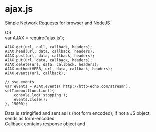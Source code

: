 ajax.js
=======

Simple Network Requests for browser and NodeJS

<script src='ajax.js'></script>    
OR    
var AJAX = require('ajax.js');    

````
AJAX.get(url, null, callback, headers);
AJAX.head(url, data, callback, headers);
AJAX.post(url, data, callback, headers);
AJAX.put(url, data, callback, headers);
AJAX.delete(url, data, callback, headers);
AJAX.method(VERB, url, data, callback, headers);
AJAX.events(url, callback);

// sse events
var events = AJAX.events('http://http-echo.com/stream');
setTimeout(function(){
	console.log('stopping');
	events.close();
}, 15000);
````

Data is stringified and sent as is (not form encoded), if not a JS object, sends as form-encoded    
Callback contains response object and 
